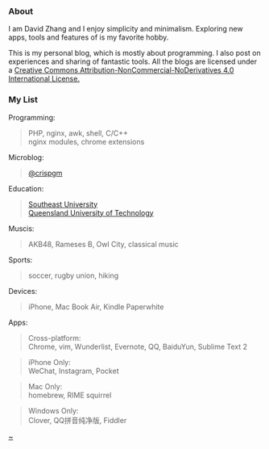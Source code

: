 ### About

I am David Zhang and I enjoy simplicity and minimalism. 
Exploring new apps, tools and features of is my favorite hobby. 

This is my personal blog, which is mostly about programming. I also post on experiences and sharing of fantastic tools.
All the blogs are licensed under a [Creative Commons Attribution-NonCommercial-NoDerivatives 4.0 International License.](http://creativecommons.org/licenses/by-nc-nd/4.0/) 

### My List

Programming:
> PHP, nginx, awk, shell, C/C++  
> nginx modules, chrome extensions

Microblog:
> [@crispgm](http://www.weibo.com/crispgm)

Education:
> [Southeast University](http://www.seu.edu.cn)  
> [Queensland University of Technology](http://www.qut.edu.au)

Muscis:
> AKB48, Rameses B, Owl City, classical music

Sports:
> soccer, rugby union, hiking

Devices:
> iPhone, Mac Book Air, Kindle Paperwhite

Apps:
> Cross-platform:  
> Chrome, vim, Wunderlist, Evernote, QQ, BaiduYun, Sublime Text 2

> iPhone Only:  
> WeChat, Instagram, Pocket

> Mac Only:  
> homebrew, RIME squirrel

> Windows Only:  
> Clover, QQ拼音纯净版, Fiddler

[~](http://crispgm.github.io/image/gwp1.jpg)
